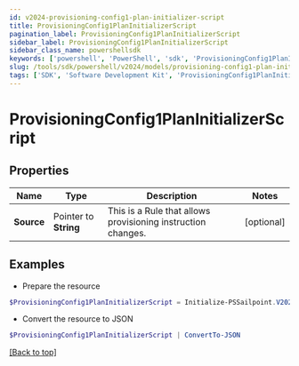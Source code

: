 ```yaml
---
id: v2024-provisioning-config1-plan-initializer-script
title: ProvisioningConfig1PlanInitializerScript
pagination_label: ProvisioningConfig1PlanInitializerScript
sidebar_label: ProvisioningConfig1PlanInitializerScript
sidebar_class_name: powershellsdk
keywords: ['powershell', 'PowerShell', 'sdk', 'ProvisioningConfig1PlanInitializerScript'] 
slug: /tools/sdk/powershell/v2024/models/provisioning-config1-plan-initializer-script
tags: ['SDK', 'Software Development Kit', 'ProvisioningConfig1PlanInitializerScript']
---
```



# ProvisioningConfig1PlanInitializerScript

## Properties

Name | Type | Description | Notes
------------ | ------------- | ------------- | -------------
**Source** |  Pointer to **String** | This is a Rule that allows provisioning instruction changes. | [optional] 

## Examples

- Prepare the resource
```powershell
$ProvisioningConfig1PlanInitializerScript = Initialize-PSSailpoint.V2024ProvisioningConfig1PlanInitializerScript  -Source &lt;?xml version&#x3D;&#39;1.0&#39; encoding&#x3D;&#39;UTF-8&#39;?&gt;\r\n&lt;!DOCTYPE Rule PUBLIC \&quot;sailpoint.dtd\&quot; \&quot;sailpoint.dtd\&quot;&gt;\r\n&lt;Rule name&#x3D;\&quot;Example Rule\&quot; type&#x3D;\&quot;BeforeProvisioning\&quot;&gt;\r\n  &lt;Description&gt;Before Provisioning Rule which changes disables and enables to a modify.&lt;/Description&gt;\r\n  &lt;Source&gt;&lt;![CDATA[\r\nimport sailpoint.object.*;\r\nimport sailpoint.object.ProvisioningPlan.AccountRequest;\r\nimport sailpoint.object.ProvisioningPlan.AccountRequest.Operation;\r\nimport sailpoint.object.ProvisioningPlan.AttributeRequest;\r\nimport sailpoint.object.ProvisioningPlan;\r\nimport sailpoint.object.ProvisioningPlan.Operation;\r\n\r\nfor ( AccountRequest accountRequest : plan.getAccountRequests() ) {\r\n  if ( accountRequest.getOp().equals( ProvisioningPlan.ObjectOperation.Disable ) ) {\r\n    accountRequest.setOp( ProvisioningPlan.ObjectOperation.Modify );\r\n  }\r\n  if ( accountRequest.getOp().equals( ProvisioningPlan.ObjectOperation.Enable ) ) {\r\n    accountRequest.setOp( ProvisioningPlan.ObjectOperation.Modify );\r\n  }\r\n}\r\n\r\n  ]]&gt;&lt;/Source&gt;

```

- Convert the resource to JSON
```powershell
$ProvisioningConfig1PlanInitializerScript | ConvertTo-JSON
```


[[Back to top]](#) 

